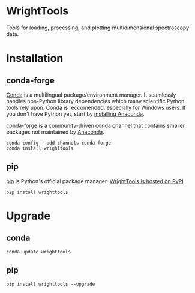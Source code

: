# WrightTools

Tools for loading, processing, and plotting multidimensional spectroscopy data.

# Installation

## conda-forge

[Conda](https://conda.io/docs/intro.html) is a multilingual package/environment manager.
It seamlessly handles non-Python library dependencies which many scientific Python tools rely upon.
Conda is reccomended, especially for Windows users.
If you don't have Python yet, start by [installing Anaconda](https://www.continuum.io/downloads).

[conda-forge](https://conda-forge.org/) is a community-driven conda channel that contains smaller packages not maintained by [Anaconda](https://www.continuum.io/anaconda-overview).

```
conda config --add channels conda-forge
conda install wrighttools
```

## pip

[pip](https://pypi.python.org/pypi/pip) is Python's official package manager. [WrightTools is hosted on PyPI](https://pypi.org/project/WrightTools/).

```
pip install wrighttools
```
# Upgrade

## conda

```
conda update wrighttools
```

## pip

```
pip install wrighttools --upgrade
```
